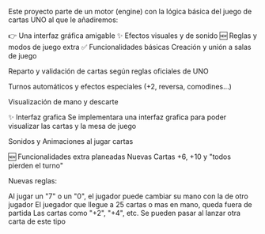 Este proyecto parte de un motor (engine) con la lógica básica del juego de cartas UNO al que le añadiremos:

👉 Una interfaz gráfica amigable
✨ Efectos visuales y de sonido
🆕 Reglas y modos de juego extra
✅ Funcionalidades básicas
Creación y unión a salas de juego

Reparto y validación de cartas según reglas oficiales de UNO

Turnos automáticos y efectos especiales (+2, reversa, comodines…)

Visualización de mano y descarte

✨ Interfaz grafica
Se implementara una interfaz grafica para poder visualizar las cartas y la mesa de juego

Sonidos y Animaciones al jugar cartas

🆕 Funcionalidades extra planeadas
Nuevas Cartas +6, +10 y "todos pierden el turno"

Nuevas reglas:

Al jugar un "7" o un "0", el jugador puede cambiar su mano con la de otro jugador
El juegador que llegue a 25 cartas o mas en mano, queda fuera de partida
Las cartas como "+2", "+4", etc. Se pueden pasar al lanzar otra carta de este tipo